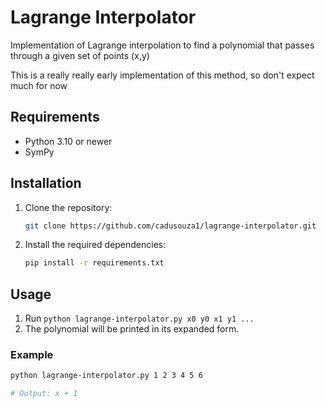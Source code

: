 # Lagrange Interpolator
Implementation of Lagrange interpolation to find a polynomial that passes
through a given set of points (x,y)

This is a really really early implementation of this method, so don't expect
much for now

## Requirements

- Python 3.10 or newer
- SymPy

## Installation

1. Clone the repository:
   ```bash
   git clone https://github.com/cadusouza1/lagrange-interpolator.git
   ```
2. Install the required dependencies:
   ```bash
   pip install -r requirements.txt
   ```

## Usage

1. Run `python lagrange-interpolator.py x0 y0 x1 y1 ...`
2. The polynomial will be printed in its expanded form.

### Example

```bash
python lagrange-interpolator.py 1 2 3 4 5 6

# Output: x + 1
```
